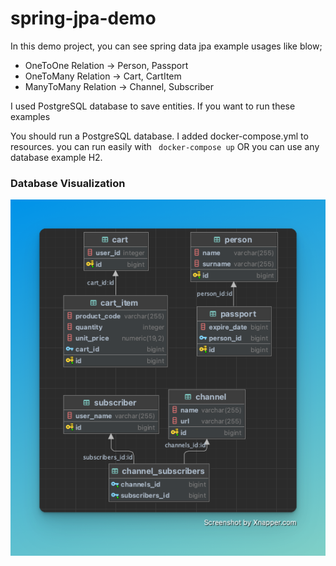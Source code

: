 # spring-jpa-demo
In this demo project, you can see spring data jpa example usages like blow;

* OneToOne Relation -> Person, Passport
* OneToMany Relation -> Cart, CartItem
* ManyToMany Relation -> Channel, Subscriber

I used PostgreSQL database to save entities. If you want to run these examples

You should run a PostgreSQL database. I added docker-compose.yml to resources. you can run 
   easily with `` docker-compose up`` OR  you can use any database example H2.

### Database Visualization 
<p align="center">
  <img src="https://github.com/koksalmis/spring-jpa-demo/blob/main/src/main/resources/images/spring-data-jpa.png"/>
</p>